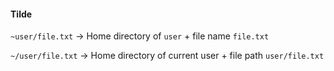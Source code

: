 #### Tilde

`~user/file.txt` -> Home directory of `user` + file name `file.txt`

`~/user/file.txt` -> Home directory of current user + file path `user/file.txt`
